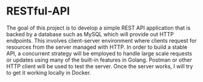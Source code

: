 # RESTful-API
The goal of this project is to develop a simple REST API application that is backed by a database such as MySQL which will provide out HTTP endpoints. This involves client-server environment where clients request for resources from the server managed with HTTP. In order to build a stable API, a concurrent strategy will be employed to handle large scale requests or updates using many of the built-in features in Golang. Postman or other HTTP client will be used to test the server. Once the server works, I will try to get it working locally in Docker.
